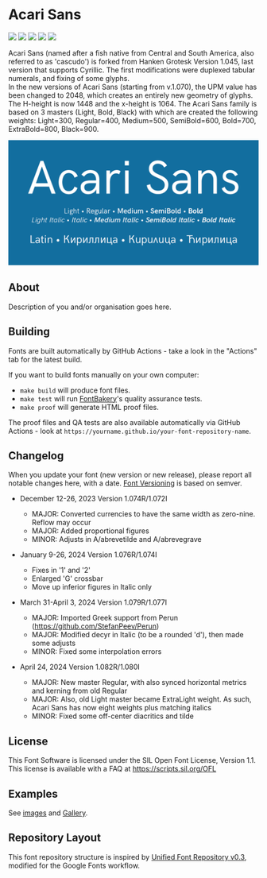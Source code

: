 # Acari Sans

[![][Fontbakery]](https://googlefonts.github.io/googlefonts-project-template/fontbakery/fontbakery-report.html)
[![][Universal]](https://googlefonts.github.io/googlefonts-project-template/fontbakery/fontbakery-report.html)
[![][GF Profile]](https://googlefonts.github.io/googlefonts-project-template/fontbakery/fontbakery-report.html)
[![][Outline Correctness]](https://googlefonts.github.io/googlefonts-project-template/fontbakery/fontbakery-report.html)
[![][Shaping]](https://googlefonts.github.io/googlefonts-project-template/fontbakery/fontbakery-report.html)

[Fontbakery]: https://img.shields.io/endpoint?url=https%3A%2F%2Fraw.githubusercontent.com%2Fgooglefonts%2Fgooglefonts-project-template%2Fgh-pages%2Fbadges%2Foverall.json
[GF Profile]: https://img.shields.io/endpoint?url=https%3A%2F%2Fraw.githubusercontent.com%2Fgooglefonts%2Fgooglefonts-project-template%2Fgh-pages%2Fbadges%2FGoogleFonts.json
[Outline Correctness]: https://img.shields.io/endpoint?url=https%3A%2F%2Fraw.githubusercontent.com%2Fgooglefonts%2Fgooglefonts-project-template%2Fgh-pages%2Fbadges%2FOutlineCorrectnessChecks.json
[Shaping]: https://img.shields.io/endpoint?url=https%3A%2F%2Fraw.githubusercontent.com%2Fgooglefonts%2Fgooglefonts-project-template%2Fgh-pages%2Fbadges%2FShapingChecks.json
[Universal]: https://img.shields.io/endpoint?url=https%3A%2F%2Fraw.githubusercontent.com%2Fgooglefonts%2Fgooglefonts-project-template%2Fgh-pages%2Fbadges%2FUniversal.json

Acari Sans (named after a fish native from Central and South America, also referred to as 'cascudo') is forked from Hanken Grotesk Version 1.045, last version that supports Cyrillic. The first modifications were duplexed tabular numerals, and fixing of some glyphs.  
In the new versions of Acari Sans (starting from v.1.070), the UPM value has been changed to 2048, which creates an entirely new geometry of glyphs. The H-height is now 1448 and the x-height is 1064. The Acari Sans family is based on 3 masters (Light, Bold, Black) with which are created the following weights: Light=300, Regular=400, Medium=500, SemiBold=600, Bold=700, ExtraBold=800, Black=900.  

![Sample Image](documentation/Acari_Sans_950x475_01.png)

## About

Description of you and/or organisation goes here.

## Building

Fonts are built automatically by GitHub Actions - take a look in the "Actions" tab for the latest build.

If you want to build fonts manually on your own computer:

* `make build` will produce font files.
* `make test` will run [FontBakery](https://github.com/googlefonts/fontbakery)'s quality assurance tests.
* `make proof` will generate HTML proof files.

The proof files and QA tests are also available automatically via GitHub Actions - look at `https://yourname.github.io/your-font-repository-name`.

## Changelog

When you update your font (new version or new release), please report all notable changes here, with a date.
[Font Versioning](https://github.com/googlefonts/gf-docs/tree/main/Spec#font-versioning) is based on semver. 


* December 12-26, 2023 Version 1.074R/1.072I
  - MAJOR: Converted currencies to have the same width as zero-nine. Reflow may occur
  - MAJOR: Added proportional figures
  - MINOR: Adjusts in A/abrevetilde and A/abrevegrave

* January 9-26, 2024 Version 1.076R/1.074I
  - Fixes in '1' and '2'
  - Enlarged 'G' crossbar
  - Move up inferior figures in Italic only
  
* March 31-April 3, 2024 Version 1.079R/1.077I
  - MAJOR: Imported Greek support from Perun (https://github.com/StefanPeev/Perun)
  - MAJOR: Modified decyr in Italic (to be a rounded 'd'), then made some adjusts
  - MINOR: Fixed some interpolation errors
    
* April 24, 2024 Version 1.082R/1.080I
  - MAJOR: New master Regular, with also synced horizontal metrics and kerning from
    old Regular
  - MAJOR: Also, old Light master became ExtraLight weight.
    As such, Acari Sans has now eight weights plus matching italics
  - MINOR: Fixed some off-center diacritics and tilde

## License

This Font Software is licensed under the SIL Open Font License, Version 1.1.
This license is available with a FAQ at
https://scripts.sil.org/OFL

## Examples

See [images](/images/) and [Gallery](/images/Gallery.md).

## Repository Layout

This font repository structure is inspired by [Unified Font Repository v0.3](https://github.com/unified-font-repository/Unified-Font-Repository), modified for the Google Fonts workflow.
